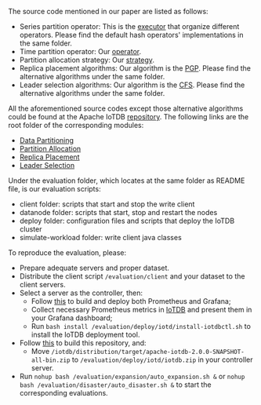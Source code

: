<!--

    Licensed to the Apache Software Foundation (ASF) under one
    or more contributor license agreements.  See the NOTICE file
    distributed with this work for additional information
    regarding copyright ownership.  The ASF licenses this file
    to you under the Apache License, Version 2.0 (the
    "License"); you may not use this file except in compliance
    with the License.  You may obtain a copy of the License at

        http://www.apache.org/licenses/LICENSE-2.0

    Unless required by applicable law or agreed to in writing,
    software distributed under the License is distributed on an
    "AS IS" BASIS, WITHOUT WARRANTIES OR CONDITIONS OF ANY
    KIND, either express or implied.  See the License for the
    specific language governing permissions and limitations
    under the License.

-->

The source code mentioned in our paper are listed as follows: 

+ Series partition operator: This is the [executor](https://github.com/CRZbulabula/iotdb/blob/migration-free-elastic-storage/iotdb-core/node-commons/src/main/java/org/apache/iotdb/commons/partition/executor/SeriesPartitionExecutor.java) that organize different operators. Please find the default hash operators' implementations in the same folder.
+ Time partition operator: Our [operator](https://github.com/CRZbulabula/iotdb/blob/migration-free-elastic-storage/iotdb-core/node-commons/src/main/java/org/apache/iotdb/commons/utils/TimePartitionUtils.java). 
+ Partition allocation strategy: Our [strategy](https://github.com/CRZbulabula/iotdb/blob/migration-free-elastic-storage/iotdb-core/confignode/src/main/java/org/apache/iotdb/confignode/manager/load/balancer/partition/DataPartitionPolicyTable.java).
+ Replica placement algorithms: Our algorithm is the [PGP](https://github.com/CRZbulabula/iotdb/blob/migration-free-elastic-storage/iotdb-core/confignode/src/main/java/org/apache/iotdb/confignode/manager/load/balancer/region/PartiteGraphPlacementRegionGroupAllocator.java). Please find the alternative algorithms under the same folder.
+ Leader selection algorithms: Our algorithm is the [CFS](https://github.com/CRZbulabula/iotdb/blob/migration-free-elastic-storage/iotdb-core/confignode/src/main/java/org/apache/iotdb/confignode/manager/load/balancer/router/leader/CostFlowSelectionLeaderBalancer.java). Please find the alternative algorithms under the same folder.

All the aforementioned source codes except those alternative algorithms could be found at the Apache IoTDB [repository](https://github.com/apache/iotdb). The following links are the root folder of the corresponding modules:

+ [Data Partitioning](https://github.com/apache/iotdb/tree/master/iotdb-core/node-commons/src/main/java/org/apache/iotdb/commons/partition)
+ [Partition Allocation](https://github.com/apache/iotdb/tree/master/iotdb-core/confignode/src/main/java/org/apache/iotdb/confignode/manager/load/balancer/partition)
+ [Replica Placement](https://github.com/apache/iotdb/tree/master/iotdb-core/confignode/src/main/java/org/apache/iotdb/confignode/manager/load/balancer/region)
+ [Leader Selection](https://github.com/apache/iotdb/tree/master/iotdb-core/confignode/src/main/java/org/apache/iotdb/confignode/manager/load/balancer/router/leader)

Under the evaluation folder, which locates at the same folder as README file, is our evaluation scripts:

+ client folder: scripts that start and stop the write client
+ datanode folder: scripts that start, stop and restart the nodes
+ deploy folder: configuration files and scripts that deploy the IoTDB cluster
+ simulate-workload folder: write client java classes

To reproduce the evaluation, please:

* Prepare adequate servers and proper dataset.
* Distribute the client script `/evaluation/client` and your dataset to the client servers.
* Select a server as the controller, then:
  * Follow [this](https://zhuanlan.zhihu.com/p/601908903) to build and deploy both Prometheus and Grafana;
  * Collect necessary Prometheus metrics in [IoTDB](https://github.com/CRZbulabula/iotdb/blob/migration-free-elastic-storage/iotdb-core/node-commons/src/main/java/org/apache/iotdb/commons/service/metric/enums/Metric.java) and present them in your Grafana dashboard;
  * Run `bash install /evaluation/deploy/iotd/install-iotdbctl.sh` to install the IoTDB deployment tool.
* Follow [this](https://github.com/apache/iotdb) to build this repository, and:
  * Move `/iotdb/distribution/target/apache-iotdb-2.0.0-SNAPSHOT-all-bin.zip` to `/evaluation/deploy/iotd/iotdb.zip` in your controller server.
* Run `nohup bash /evaluation/expansion/auto_expansion.sh &` or `nohup bash /evaluation/disaster/auto_disaster.sh &` to start the corresponding evaluations.

